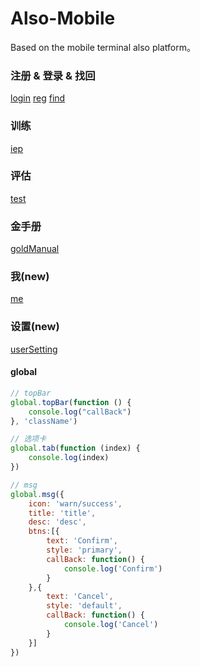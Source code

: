 # Also-Mobile
 Based on the mobile terminal also platform。

### 注册 & 登录 & 找回
 [login](https://github.com/e6line/also-mobile/blob/master/src/html/login.html) [reg](https://github.com/e6line/also-mobile/blob/master/src/html/register.html) [find](https://github.com/e6line/also-mobile/blob/master/src/html/find.html)

### 训练
 [iep](https://github.com/e6line/also-mobile/blob/master/src/html/iep.html)

### 评估
 [test](https://github.com/e6line/also-mobile/blob/master/src/html/testPro.html)

### 金手册
 [goldManual](https://github.com/e6line/also-mobile/blob/master/src/html/goldManual.html)

### 我(new)
 [me](https://github.com/e6line/also-mobile/blob/master/src/html/me.html)

### 设置(new)
 [userSetting](https://github.com/e6line/also-mobile/blob/master/src/html/userSetting.html)


#### global 

```javascript
// topBar
global.topBar(function () {
	console.log("callBack")
}, 'className')

// 选项卡
global.tab(function (index) {
	console.log(index)
})

// msg
global.msg({
	icon: 'warn/success',
	title: 'title',
	desc: 'desc',
	btns:[{
		text: 'Confirm',
		style: 'primary',
		callBack: function() {
			console.log('Confirm')
		}
	},{
		text: 'Cancel',
		style: 'default',
		callBack: function() {
			console.log('Cancel')
		}
	}]
})
```
